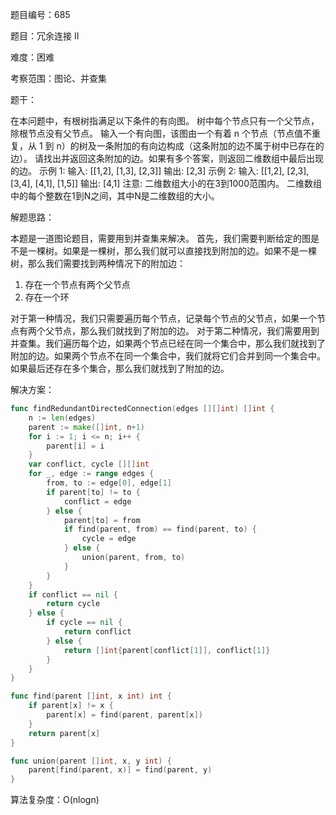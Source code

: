 题目编号：685

题目：冗余连接 II

难度：困难

考察范围：图论、并查集

题干：

在本问题中，有根树指满足以下条件的有向图。
树中每个节点只有一个父节点，除根节点没有父节点。
输入一个有向图，该图由一个有着 n 个节点（节点值不重复，从 1 到 n）的树及一条附加的有向边构成（这条附加的边不属于树中已存在的边）。
请找出并返回这条附加的边。如果有多个答案，则返回二维数组中最后出现的边。
示例 1:
输入: [[1,2], [1,3], [2,3]]
输出: [2,3]
示例 2:
输入: [[1,2], [2,3], [3,4], [4,1], [1,5]]
输出: [4,1]
注意:
二维数组大小的在3到1000范围内。
二维数组中的每个整数在1到N之间，其中N是二维数组的大小。

解题思路：

本题是一道图论题目，需要用到并查集来解决。
首先，我们需要判断给定的图是不是一棵树。如果是一棵树，那么我们就可以直接找到附加的边。如果不是一棵树，那么我们需要找到两种情况下的附加边：
1. 存在一个节点有两个父节点
2. 存在一个环

对于第一种情况，我们只需要遍历每个节点，记录每个节点的父节点，如果一个节点有两个父节点，那么我们就找到了附加的边。
对于第二种情况，我们需要用到并查集。我们遍历每个边，如果两个节点已经在同一个集合中，那么我们就找到了附加的边。如果两个节点不在同一个集合中，我们就将它们合并到同一个集合中。如果最后还存在多个集合，那么我们就找到了附加的边。

解决方案：

```go
func findRedundantDirectedConnection(edges [][]int) []int {
    n := len(edges)
    parent := make([]int, n+1)
    for i := 1; i <= n; i++ {
        parent[i] = i
    }
    var conflict, cycle [][]int
    for _, edge := range edges {
        from, to := edge[0], edge[1]
        if parent[to] != to {
            conflict = edge
        } else {
            parent[to] = from
            if find(parent, from) == find(parent, to) {
                cycle = edge
            } else {
                union(parent, from, to)
            }
        }
    }
    if conflict == nil {
        return cycle
    } else {
        if cycle == nil {
            return conflict
        } else {
            return []int{parent[conflict[1]], conflict[1]}
        }
    }
}

func find(parent []int, x int) int {
    if parent[x] != x {
        parent[x] = find(parent, parent[x])
    }
    return parent[x]
}

func union(parent []int, x, y int) {
    parent[find(parent, x)] = find(parent, y)
}
```

算法复杂度：O(nlogn)